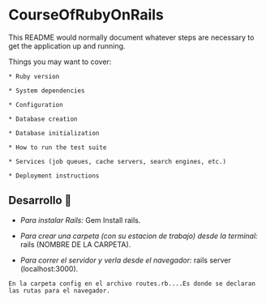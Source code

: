 # CourseOfRubyOnRails

This README would normally document whatever steps are necessary to get the
application up and running.

Things you may want to cover:

```
* Ruby version

* System dependencies

* Configuration

* Database creation

* Database initialization

* How to run the test suite

* Services (job queues, cache servers, search engines, etc.)

* Deployment instructions
```
## Desarrollo 🔧
* _Para instalar Rails:_
Gem Install rails.

* _Para crear una carpeta (con su estacion de trabajo) desde la terminal:_
rails (NOMBRE DE LA CARPETA).

* _Para correr el servidor y verla desde el navegador:_
rails server (localhost:3000).

```
En la carpeta config en el archivo routes.rb....Es donde se declaran las rutas para el navegador.
```

